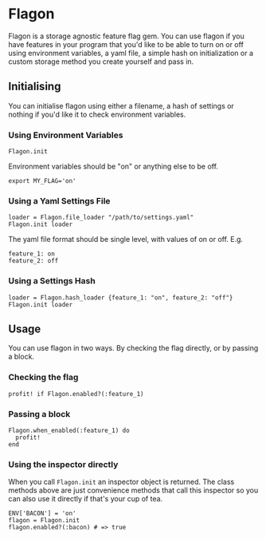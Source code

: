 # Flagon

Flagon is a storage agnostic feature flag gem.
You can use flagon if you have features in your program that you'd like to be able to turn
on or off using environment variables, a yaml file, a simple hash on initialization or a custom
storage method you create yourself and pass in.

## Initialising

You can initialise flagon using either a filename, a hash of settings or nothing if you'd like it to check environment variables.

### Using Environment Variables

```
Flagon.init
```

Environment variables should be "on" or anything else to be off.

```
export MY_FLAG='on'
```

### Using a Yaml Settings File

```
loader = Flagon.file_loader "/path/to/settings.yaml"
Flagon.init loader
```

The yaml file format should be single level, with values of on or off. E.g.

```
feature_1: on
feature_2: off
```

### Using a Settings Hash

```
loader = Flagon.hash_loader {feature_1: "on", feature_2: "off"}
Flagon.init loader
```

## Usage

You can use flagon in two ways. By checking the flag directly, or by passing a block.

### Checking the flag

```
profit! if Flagon.enabled?(:feature_1)
```

### Passing a block

```
Flagon.when_enabled(:feature_1) do
  profit!
end
```

### Using the inspector directly

When you call `Flagon.init` an inspector object is returned.
The class methods above are just convenience methods that call this inspector so
you can also use it directly if that's your cup of tea.

```
ENV['BACON'] = 'on'
flagon = Flagon.init
flagon.enabled?(:bacon) # => true
```
